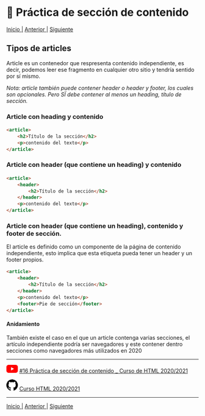 # :beginner: Práctica de sección de contenido

[Inicio |](/README.md) [Anterior |](5_tipos_sections) [Siguiente](7_ejemplos.md)

## Tipos de articles

Article es un contenedor que respresenta contenido independiente, es decir, podemos leer ese fragmento en cualquier otro sitio y tendría sentido por sí mismo.

*Nota: article también puede contener header o header y footer, los cuales son opcionales. Pero SÏ debe contener al menos un heading, título de sección.* 

### Article con heading y contenido

```html
<article>
    <h2>Título de la sección</h2>
    <p>contenido del texto</p>
</article>
```

### Article con header (que contiene un heading) y contenido

```html
<article>
    <header>
        <h2>Título de la sección</h2>
    </header>
    <p>contenido del texto</p>
</article>
```

### Article con header (que contiene un heading), contenido y footer de sección.

El article es definido como un componente de la página de contenido independiente, esto implica que esta etiqueta pueda tener un header y un footer propios.

```html
<article>
    <header>
        <h2>Título de la sección</h2>
    </header>
    <p>contenido del texto</p>
    <footer>Pie de sección</footer>
</article>
```


#### Anidamiento


También existe el caso en el que un article contenga varias secciones, el artículo independiente podría ser navegadores y este contener dentro secciones como navegadores más utilizados en 2020


---

![youtube logo](/assets/youtube_logo_30.png) [#16 Práctica de sección de contenido _ Curso de HTML 2020/2021](https://youtu.be/67gV0jmgbUc)


![github logo](/assets/github_logo_30.png) [Curso HTML 2020/2021](https://github.com/DorianDesings/html-2020-2021)  

---
[Inicio |](/README.md) [Anterior |](5_tipos_sections) [Siguiente](7_ejemplos.md)
